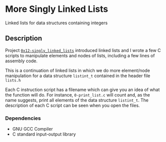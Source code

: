 # More Singly Linked Lists

Linked lists for data structures containing integers

## Description

Project [`0x12-singly_linked_lists`](https://github.com/userRinks/alx-low_level_programming/tree/master/0x12-singly_linked_lists) introduced linked lists and I wrote a few C scripts to manipulate elements and nodes of lists, including a few lines of assembly code.

This is a continuation of linked lists in which we do more element/node manipulation for a data structure `listint_t` contained in the header file `lists.h`

Each C instruction script has a filename which can give you an idea of what the function will do. For instance, `0-print_list.c` will count and, as the name suggests, print all elements of the data structure `listint_t`. The description of each C script can be seen when you open the files.

### Dependencies

* GNU GCC Compiler
* C standard input-output library
